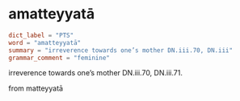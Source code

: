 # amatteyyatā

``` toml
dict_label = "PTS"
word = "amatteyyatā"
summary = "irreverence towards one’s mother DN.iii.70, DN.iii"
grammar_comment = "feminine"
```

irreverence towards one’s mother DN.iii.70, DN.iii.71.

from matteyyatā

